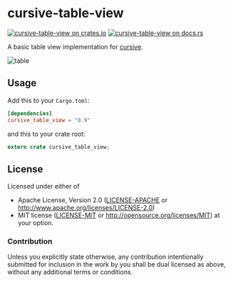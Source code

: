 # cursive-table-view

[![cursive-table-view on crates.io][cratesio-image]][cratesio]
[![cursive-table-view on docs.rs][docsrs-image]][docsrs]

[cratesio-image]: https://img.shields.io/crates/v/cursive_table_view.svg
[cratesio]: https://crates.io/crates/cursive_table_view
[docsrs-image]: https://docs.rs/cursive_table_view/badge.svg
[docsrs]: https://docs.rs/cursive_table_view/

A basic table view implementation for [cursive](https://crates.io/crates/cursive).

![table](https://cloud.githubusercontent.com/assets/124674/25067632/a6784a56-2249-11e7-8885-50ba7058565f.png)

## Usage

Add this to your `Cargo.toml`:

```toml
[dependencies]
cursive_table_view = "0.9"
```

and this to your crate root:

```rust
extern crate cursive_table_view;
```

## License

Licensed under either of
 * Apache License, Version 2.0 ([LICENSE-APACHE](LICENSE-APACHE) or http://www.apache.org/licenses/LICENSE-2.0)
 * MIT license ([LICENSE-MIT](LICENSE-MIT) or http://opensource.org/licenses/MIT)
at your option.


### Contribution

Unless you explicitly state otherwise, any contribution intentionally submitted
for inclusion in the work by you shall be dual licensed as above, without any
additional terms or conditions.
